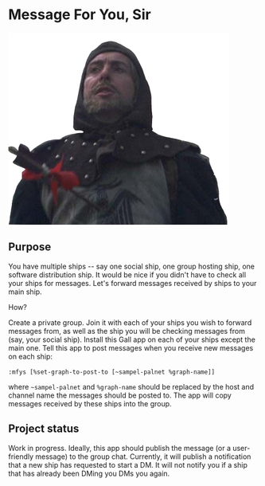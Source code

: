 # Message For You, Sir

![Message for you, sir.](/assets/message-for-you-sir.png)

## Purpose

You have multiple ships -- say one social ship, one group hosting ship, one software distribution ship.
It would be nice if you didn't have to check all your ships for messages.
Let's forward messages received by ships to your main ship.

How?

Create a private group.
Join it with each of your ships you wish to forward messages from, as well as the ship you will be checking messages from (say, your social ship).
Install this Gall app on each of your ships except the main one.
Tell this app to post messages when you receive new messages on each ship:
```
:mfys [%set-graph-to-post-to [~sampel-palnet %graph-name]]
```
where `~sampel-palnet` and `%graph-name` should be replaced by the host and channel name the messages should be posted to.
The app will copy messages received by these ships into the group.

## Project status

Work in progress.
Ideally, this app should publish the message (or a user-friendly message) to the group chat.
Currently, it will publish a notification that a new ship has requested to start a DM.
It will not notify you if a ship that has already been DMing you DMs you again.
